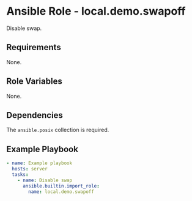 Ansible Role - local.demo.swapoff
=================================

Disable swap.

Requirements
------------

None.

Role Variables
--------------

None.

Dependencies
------------

The `ansible.posix` collection is required.

Example Playbook
----------------

```yaml
- name: Example playbook
  hosts: server
  tasks:
    - name: Disable swap
      ansible.builtin.import_role:
        name: local.demo.swapoff
```
